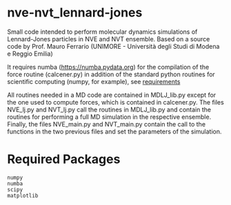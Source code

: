 # nve-nvt_lennard-jones

Small code intended to perform molecular dynamics simulations of Lennard-Jones particles in NVE and NVT ensemble. 
Based on a source code by Prof. Mauro Ferrario (UNIMORE - Università degli Studi di Modena e Reggio Emilia)

It requires numba (https://numba.pydata.org) for the compilation of the force routine (calcener.py) in addition of the standard python routines for scientific computing (numpy, for example), see [requirements](#required-packages)

All routines needed in a MD code are contained in MDLJ_lib.py except for the one used to compute forces, which is contained in calcener.py.
The files NVE_lj.py and NVT_lj.py call the routines in MDLJ_lib.py and contain the routines for performing a full MD simulation in the respective ensemble.
Finally, the files NVE_main.py and NVT_main.py contain the call to the functions in the two previous files and set the parameters of the simulation.

# Required Packages

    numpy
    numba
    scipy
    matplotlib

